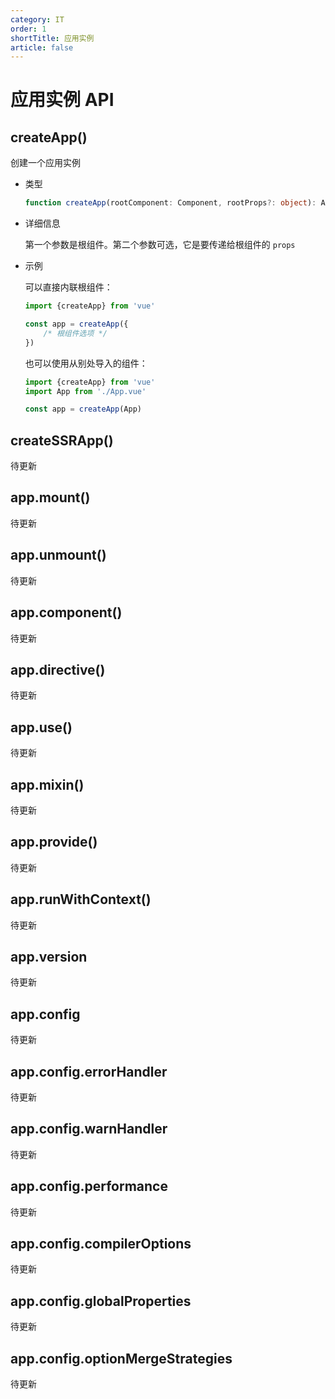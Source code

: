 ```yaml
---
category: IT
order: 1
shortTitle: 应用实例
article: false
---
```


# 应用实例 API

## createApp()

创建一个应用实例

- 类型

    ```typescript
    function createApp(rootComponent: Component, rootProps?: object): App
    ```

- 详细信息

    第一个参数是根组件。第二个参数可选，它是要传递给根组件的 `props`

- 示例

    可以直接内联根组件：
    
    ```js
    import {createApp} from 'vue'
    
    const app = createApp({
        /* 根组件选项 */
    })
    ```
    
    也可以使用从别处导入的组件：
    
    ```js
    import {createApp} from 'vue'
    import App from './App.vue'
    
    const app = createApp(App)
    ```

## createSSRApp()

待更新

## app.mount()

待更新

## app.unmount()

待更新

## app.component()

待更新

## app.directive()

待更新

## app.use()

待更新

## app.mixin()

待更新

## app.provide()

待更新

## app.runWithContext()

待更新

## app.version

待更新

## app.config

待更新

## app.config.errorHandler

待更新

## app.config.warnHandler

待更新

## app.config.performance

待更新

## app.config.compilerOptions

待更新

## app.config.globalProperties

待更新

## app.config.optionMergeStrategies

待更新